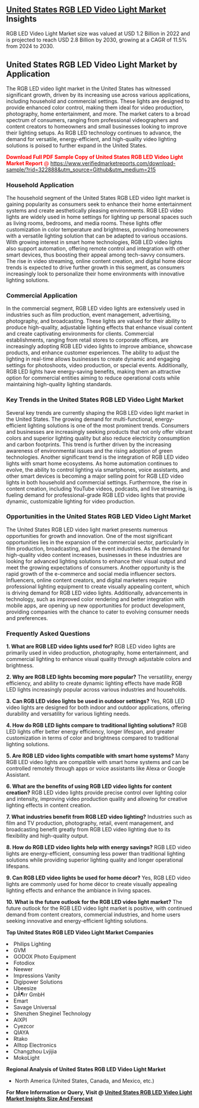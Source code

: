 <h2><a href="https://www.verifiedmarketreports.com/download-sample/?rid=322888&amp;utm_source=Github&amp;utm_medium=215" target="_blank">United States RGB LED Video Light Market</a> Insights</h2><p>RGB LED Video Light Market size was valued at USD 1.2 Billion in 2022 and is projected to reach USD 2.8 Billion by 2030, growing at a CAGR of 11.5% from 2024 to 2030.</p><p><h2>United States RGB LED Video Light Market by Application</h2><p>The RGB LED video light market in the United States has witnessed significant growth, driven by its increasing use across various applications, including household and commercial settings. These lights are designed to provide enhanced color control, making them ideal for video production, photography, home entertainment, and more. The market caters to a broad spectrum of consumers, ranging from professional videographers and content creators to homeowners and small businesses looking to improve their lighting setups. As RGB LED technology continues to advance, the demand for versatile, energy-efficient, and high-quality video lighting solutions is poised to further expand in the United States. <p><span class=""><span style="color: #ff0000;"><strong>Download Full PDF Sample Copy of United States RGB LED Video Light Market Report</strong> @ </span><a href="https://www.verifiedmarketreports.com/download-sample/?rid=322888&amp;utm_source=Github&amp;utm_medium=215" target="_blank">https://www.verifiedmarketreports.com/download-sample/?rid=322888&amp;utm_source=Github&amp;utm_medium=215</a></span></p></p><h3>Household Application</h3><p>The household segment of the United States RGB LED video light market is gaining popularity as consumers seek to enhance their home entertainment systems and create aesthetically pleasing environments. RGB LED video lights are widely used in home settings for lighting up personal spaces such as living rooms, bedrooms, and media rooms. These lights offer customization in color temperature and brightness, providing homeowners with a versatile lighting solution that can be adapted to various occasions. With growing interest in smart home technologies, RGB LED video lights also support automation, offering remote control and integration with other smart devices, thus boosting their appeal among tech-savvy consumers. The rise in video streaming, online content creation, and digital home décor trends is expected to drive further growth in this segment, as consumers increasingly look to personalize their home environments with innovative lighting solutions.</p><h3>Commercial Application</h3><p>In the commercial segment, RGB LED video lights are extensively used in industries such as film production, event management, advertising, photography, and broadcasting. These lights are valued for their ability to produce high-quality, adjustable lighting effects that enhance visual content and create captivating environments for clients. Commercial establishments, ranging from retail stores to corporate offices, are increasingly adopting RGB LED video lights to improve ambiance, showcase products, and enhance customer experiences. The ability to adjust the lighting in real-time allows businesses to create dynamic and engaging settings for photoshoots, video production, or special events. Additionally, RGB LED lights have energy-saving benefits, making them an attractive option for commercial entities aiming to reduce operational costs while maintaining high-quality lighting standards.</p><h3>Key Trends in the United States RGB LED Video Light Market</h3><p>Several key trends are currently shaping the RGB LED video light market in the United States. The growing demand for multi-functional, energy-efficient lighting solutions is one of the most prominent trends. Consumers and businesses are increasingly seeking products that not only offer vibrant colors and superior lighting quality but also reduce electricity consumption and carbon footprints. This trend is further driven by the increasing awareness of environmental issues and the rising adoption of green technologies. Another significant trend is the integration of RGB LED video lights with smart home ecosystems. As home automation continues to evolve, the ability to control lighting via smartphones, voice assistants, and other smart devices is becoming a major selling point for RGB LED video lights in both household and commercial settings. Furthermore, the rise in content creation, including YouTube videos, podcasts, and live streaming, is fueling demand for professional-grade RGB LED video lights that provide dynamic, customizable lighting for video production.</p><h3>Opportunities in the United States RGB LED Video Light Market</h3><p>The United States RGB LED video light market presents numerous opportunities for growth and innovation. One of the most significant opportunities lies in the expansion of the commercial sector, particularly in film production, broadcasting, and live event industries. As the demand for high-quality video content increases, businesses in these industries are looking for advanced lighting solutions to enhance their visual output and meet the growing expectations of consumers. Another opportunity is the rapid growth of the e-commerce and social media influencer sectors. Influencers, online content creators, and digital marketers require professional lighting equipment to create visually appealing content, which is driving demand for RGB LED video lights. Additionally, advancements in technology, such as improved color rendering and better integration with mobile apps, are opening up new opportunities for product development, providing companies with the chance to cater to evolving consumer needs and preferences.</p><h3>Frequently Asked Questions</h3><p><strong>1. What are RGB LED video lights used for?</strong> RGB LED video lights are primarily used in video production, photography, home entertainment, and commercial lighting to enhance visual quality through adjustable colors and brightness.</p><p><strong>2. Why are RGB LED lights becoming more popular?</strong> The versatility, energy efficiency, and ability to create dynamic lighting effects have made RGB LED lights increasingly popular across various industries and households.</p><p><strong>3. Can RGB LED video lights be used in outdoor settings?</strong> Yes, RGB LED video lights are designed for both indoor and outdoor applications, offering durability and versatility for various lighting needs.</p><p><strong>4. How do RGB LED lights compare to traditional lighting solutions?</strong> RGB LED lights offer better energy efficiency, longer lifespan, and greater customization in terms of color and brightness compared to traditional lighting solutions.</p><p><strong>5. Are RGB LED video lights compatible with smart home systems?</strong> Many RGB LED video lights are compatible with smart home systems and can be controlled remotely through apps or voice assistants like Alexa or Google Assistant.</p><p><strong>6. What are the benefits of using RGB LED video lights for content creation?</strong> RGB LED video lights provide precise control over lighting color and intensity, improving video production quality and allowing for creative lighting effects in content creation.</p><p><strong>7. What industries benefit from RGB LED video lighting?</strong> Industries such as film and TV production, photography, retail, event management, and broadcasting benefit greatly from RGB LED video lighting due to its flexibility and high-quality output.</p><p><strong>8. How do RGB LED video lights help with energy savings?</strong> RGB LED video lights are energy-efficient, consuming less power than traditional lighting solutions while providing superior lighting quality and longer operational lifespans.</p><p><strong>9. Can RGB LED video lights be used for home décor?</strong> Yes, RGB LED video lights are commonly used for home décor to create visually appealing lighting effects and enhance the ambiance in living spaces.</p><p><strong>10. What is the future outlook for the RGB LED video light market?</strong> The future outlook for the RGB LED video light market is positive, with continued demand from content creators, commercial industries, and home users seeking innovative and energy-efficient lighting solutions.</p></p><p><strong>Top United States RGB LED Video Light Market Companies</strong></p><div data-test-id=""><p><li>Philips Lighting</li><li> GVM</li><li> GODOX Photo Equipment</li><li> Fotodiox</li><li> Neewer</li><li> Impressions Vanity</li><li> Digipower Solutions</li><li> Ubeesize</li><li> DÃ¶rr GmbH</li><li> Emart</li><li> Savage Universal</li><li> Shenzhen Sheginel Technology</li><li> AIXPI</li><li> Cyezcor</li><li> QIAYA</li><li> Rtako</li><li> Alltop Electronics</li><li> Changzhou Lvjijia</li><li> MokoLight</li></p><div><strong>Regional Analysis of&nbsp;United States RGB LED Video Light Market</strong></div><ul><li dir="ltr"><p dir="ltr">North America&nbsp;(United States, Canada, and Mexico, etc.)</p></li></ul><p><strong>For More Information or Query, Visit @&nbsp;</strong><strong><a href="https://www.verifiedmarketreports.com/product/rgb-led-video-light-market/?utm_source=Github&amp;utm_medium=215" target="_blank">United States RGB LED Video Light Market Insights Size And Forecast</a></strong></p></div>
